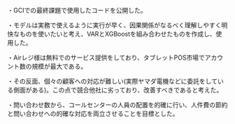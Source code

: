 ・GCIでの最終課題で使用したコードを公開した。

・モデルは実務で使えるように実行が早く、因果関係がなるべく理解しやすく明快なものを使いたいと考え、VARとXGBoostを組み合わせたものを作成し、使用した。

・Airレジ様は無料でのサービス提供をしており、タブレットPOS市場でアカウント数の規模が最大である。

・その反面、個々の顧客への対応が難しい(実際ヤマダ電機などに委託をしている側面がある)。この点で競合他社に劣っており、改善すべきであると考えた。

・問い合わせ数から、コールセンターの人員の配置を的確に行い、人件費の節約と問い合わせへの的確な対応を両立させることを目標とした。
